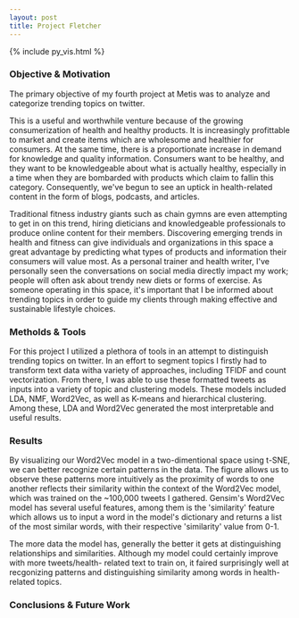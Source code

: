 ```yaml
---
layout: post
title: Project Fletcher
---
```



{% include py_vis.html %}

### Objective & Motivation

The primary objective of my fourth project at Metis was to analyze and categorize trending topics on twitter. 

This is a useful and worthwhile venture because of the growing consumerization of health and healthy products. It is increasingly profittable to market and create items which are wholesome and healthier for consumers. At the same time, there is a proportionate increase in demand for knowledge and quality information. Consumers want to be healthy, and they want to be knowledgeable about what is actually healthy, especially in a time when they are bombarded with products which claim to fallin this category. Consequently, we've begun to see an uptick in health-related content in the form of blogs, podcasts, and articles. 

Traditional fitness industry giants such as chain gymns are even attempting to get in on this trend, hiring dieticians and knowledgeable professionals to produce online content for their members. Discovering emerging trends in health and fitness can give individuals and organizations in this space a great advantage by predicting what types of products and information their consumers will value most. As a personal trainer and health writer, I've personally seen the conversations on social media directly impact my work; people will often ask about trendy new diets or forms of exercise. As someone operating in this space, it's important that I be informed about trending topics in order to guide my clients through making effective and sustainable lifestyle choices.

### Metholds & Tools

For this project I utilized a plethora of tools in an attempt to distinguish trending topics on twitter. In an effort to segment topics I firstly had to transform text data witha variety of approaches, including TFIDF and count vectorization. From there, I was able to use these formatted tweets as inputs into a variety of topic and clustering models. These models included LDA, NMF, Word2Vec, as well as K-means and hierarchical clustering. Among these, LDA and Word2Vec generated the most interpretable and useful results.


### Results 

By visualizing our Word2Vec model in a two-dimentional space using t-SNE, we can better recognize certain patterns in the data. The figure allows us to observe these patterns more intuitively as the proximity of words to one another reflects their similarity within the context of the Word2Vec model, which was trained on the ~100,000 tweets I gathered. Gensim's Word2Vec model has several useful features, among them is the 'similarity' feature which allows us to input a word in the model's dictionary and returns a list of the most similar words, with their respective 'similarity' value from 0-1. 

The more data the model has, generally the better it gets at distinguishing relationships and similarities. Although my model could certainly improve with more tweets/health- related text to train on, it faired surprisingly well at recgonizing patterns and distinguishing similarity among words in health-related topics.


### Conclusions & Future Work


